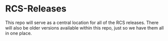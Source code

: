 # RCS-Releases

This repo will serve as a central location for all of the RCS releases. There will also be older versions available within this repo, just so we have them all in one place.
